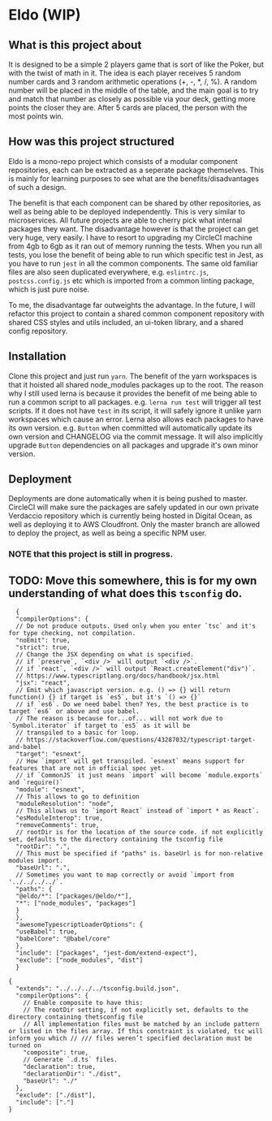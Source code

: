 # Eldo (WIP)

## What is this project about

It is designed to be a simple 2 players game that is sort of like the Poker, but with the twist of math in it. The idea is each player
receives 5 random number cards and 3 random arithmetic operations (+, -, \*, /, %).
A random number will be placed in the middle of the table, and the main goal is to try and match that number as closely as possible via your deck, getting more points the closer they are.
After 5 cards are placed, the person with the most points win.

## How was this project structured

Eldo is a mono-repo project which consists of a modular component repositories, each can be extracted as a seperate package
themselves. This is mainly for learning purposes to see what are the benefits/disadvantages of such a design.

The benefit is that each component can be shared by other repositories, as well as being able to be deployed independently. This is
very similar to microservices. All future projects are able to cherry pick what internal packages they want.
The disadvantage however is that the project can get very huge, very easily. I have to resort to upgrading my CircleCI machine from 4gb to 6gb as it ran out of memory running the tests. When you run all tests, you lose the benefit of being able to run which specific test in Jest, as you have to run `jest` in all the common components. The same old familiar files are also seen duplicated everywhere, e.g. `eslintrc.js`, `postcss.config.js` etc which is imported from a common linting package, which is just pure noise.

To me, the disadvantage far outweights the advantage. In the future, I will refactor this project to contain a shared common component repository with shared CSS styles and utils included, an ui-token library, and a shared config repository.

## Installation

Clone this project and just run `yarn`. The benefit of the yarn workspaces is that it hoisted all shared node_modules packages up to the root. The reason why I still used lerna is because it provides the benefit of me being able to run a common script to all packages. e.g. `lerna run test` will trigger all test scripts. If it does not have `test` in its script, it will safely ignore it unlike yarn workspaces which cause an error. Lerna also allows each packages to have its own version. e.g. `Button` when committed will automatically update its own version and CHANGELOG via the commit message. It will also implicitly upgrade `Button` dependencies on all packages and upgrade it's own minor version.

## Deployment

Deployments are done automatically when it is being pushed to master. CircleCI will make sure the packages are safely updated in our own private Verdaccio repository which is currently being hosted in Digital Ocean, as well as deploying it to AWS Cloudfront.
Only the master branch are allowed to deploy the project, as well as being a specific NPM user.

### NOTE that this project is still in progress.

## TODO: Move this somewhere, this is for my own understanding of what does this `tsconfig` do.

```
  {
  "compilerOptions": {
  // Do not produce outputs. Used only when you enter `tsc` and it's for type checking, not compilation.
  "noEmit": true,
  "strict": true,
  // Change the JSX depending on what is specified.
  // if `preserve`, `<div />` will output `<div />`.
  // if `react`, `<div />` will output `React.createElement("div")`.
  // https://www.typescriptlang.org/docs/handbook/jsx.html
  "jsx": "react",
  // Emit which javascript version. e.g. () => {} will return function() {} if target is `es5`, but it's `() => {}`
  // if `es6`. Do we need babel then? Yes, the best practice is to target `es6` or above and use babel.
  // The reason is because for...of... will not work due to `Symbol.iterator` if target to `es5` as it will be
  // transpiled to a basic for loop.
  // https://stackoverflow.com/questions/43287032/typescript-target-and-babel
  "target": "esnext",
  // How `import` will get transpiled. `esnext` means support for features that are not in official spec yet.
  // if `CommonJS` it just means `import` will become `module.exports` and `require()`
  "module": "esnext",
  // This allows to go to definition
  "moduleResolution": "node",
  // This allows us to `import React` instead of `import * as React`.
  "esModuleInterop": true,
  "removeComments": true,
  // rootDir is for the location of the source code. if not explicitly set, defaults to the directory containing the tsconfig file
  "rootDir": ".",
  // This must be specified if "paths" is. baseUrl is for non-relative modules import.
  "baseUrl": ".",
  // Sometimes you want to map correctly or avoid `import from '../../../../`.
  "paths": {
  "@eldo/*": ["packages/@eldo/*"],
  "*": ["node_modules", "packages"]
  }
  },
  "awesomeTypescriptLoaderOptions": {
  "useBabel": true,
  "babelCore": "@babel/core"
  },
  "include": ["packages", "jest-dom/extend-expect"],
  "exclude": ["node_modules", "dist"]
  }
```

```
{
  "extends": "../../../../tsconfig.build.json",
  "compilerOptions": {
    // Enable composite to have this:
    // The rootDir setting, if not explicitly set, defaults to the directory containing thetsconfig file
    // All implementation files must be matched by an include pattern or listed in the files array. If this constraint is violated, tsc will inform you which // /// files weren’t specified declaration must be turned on
    "composite": true,
    // Generate `.d.ts` files.
    "declaration": true,
    "declarationDir": "./dist",
    "baseUrl": "./"
  },
  "exclude": ["./dist"],
  "include": ["."]
}
```
